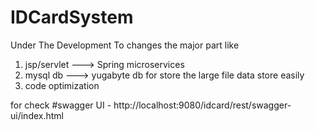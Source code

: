 # IDCardSystem
Under The Development
To changes the major part like
1. jsp/servlet ---> Spring microservices
2. mysql db ---> yugabyte db for store the large file data  store easily
3. code optimization



for check
#swagger UI - http://localhost:9080/idcard/rest/swagger-ui/index.html

